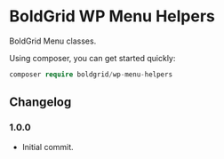 # BoldGrid WP Menu Helpers

BoldGrid Menu classes.

Using composer, you can get started quickly:

```php
composer require boldgrid/wp-menu-helpers

```

## Changelog ##

### 1.0.0 ###
* Initial commit.
